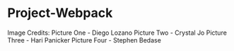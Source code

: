 # Project-Webpack

Image Credits: 
Picture One - Diego Lozano
Picture Two - Crystal Jo
Picture Three - Hari Panicker
Picture Four - Stephen Bedase

